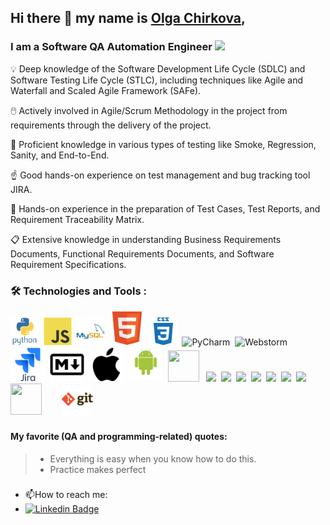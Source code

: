## Hi there 👋 my name is [Olga Chirkova](https://www.linkedin.com/in//o-chirkova/),
### I am a Software QA Automation Engineer <img src="https://media.tenor.com/nHBgEK6zEQMAAAAj/cat-gray.gif" width="55"> 

💡 Deep knowledge of the Software Development Life Cycle (SDLC) and Software Testing Life Cycle (STLC), including techniques like Agile and Waterfall and Scaled Agile Framework (SAFe).

🖱️ Actively involved in Agile/Scrum Methodology in the project from requirements through the delivery of the project.

🥇 Proficient knowledge in various types of testing like Smoke, Regression, Sanity, and End-to-End.

☝️ Good hands-on experience on test management and bug tracking tool JIRA.

📁 Hands-on experience in the preparation of Test Cases, Test Reports, and Requirement Traceability Matrix.

📋 Extensive knowledge in understanding Business Requirements Documents, Functional Requirements Documents, and Software Requirement Specifications.

### :hammer_and_wrench: Technologies and Tools :

  <div>
  <img src=https://github.com/devicons/devicon/blob/master/icons/python/python-original-wordmark.svg title="Python" alt="Python" width="45" height="45"/>&nbsp;
  <img src="https://github.com/devicons/devicon/blob/master/icons/javascript/javascript-original.svg" title="JavaScript" alt="JavaScript" width="45"       height="45"/>&nbsp;
  <img src="https://github.com/devicons/devicon/blob/master/icons/mysql/mysql-original-wordmark.svg" title="MySQL"  alt="MySQL" width="45" height="45"/>&nbsp;
   <img src="https://github.com/devicons/devicon/blob/master/icons/html5/html5-original.svg" title="HTML5" alt="HTML" width="55" height="55"/>&nbsp;
  <img src="https://github.com/devicons/devicon/blob/master/icons/css3/css3-plain-wordmark.svg"  title="CSS3" alt="CSS" width="45" height="45"/>&nbsp;
  <img src="https://upload.wikimedia.org/wikipedia/commons/1/1d/PyCharm_Icon.svg" title="PyCharm" alt="PyCharm" width="55"/>&nbsp;
  <img src="https://upload.wikimedia.org/wikipedia/commons/c/c0/WebStorm_Icon.svg" title="Webstorm" alt="Webstorm" width="55"/>&nbsp; 
  <img src="https://github.com/devicons/devicon/blob/master/icons/jira/jira-original-wordmark.svg" title="Jira" alt="Jira" width="55"/>&nbsp; 
  <img src="https://github.com/devicons/devicon/blob/master/icons/markdown/markdown-original.svg" title="Markdown" alt="Markdown" width="55"/>&nbsp; 
  <img src="https://github.com/devicons/devicon/blob/master/icons/apple/apple-original.svg" title="Apple" alt="Apple" width="55"/>&nbsp;   
  <img src="https://github.com/devicons/devicon/blob/master/icons/android/android-original-wordmark.svg" title="Android" alt="Android" width="55"/>&nbsp;   
  <img src="https://upload.wikimedia.org/wikipedia/commons/thumb/d/d5/Selenium_Logo.png/861px-Selenium_Logo.png?20200511151950" width="50" height="50" />  &nbsp;  
<img src="https://cdn.jsdelivr.net/gh/devicons/devicon/icons/github/github-original-wordmark.svg" width="45"/>&nbsp;
<img src="https://cdn.jsdelivr.net/gh/devicons/devicon/icons/chrome/chrome-original.svg" width="45"/>&nbsp;
  <img src="https://cdn.jsdelivr.net/gh/devicons/devicon/icons/firefox/firefox-original.svg" width="45"/>&nbsp;
<img src="https://cdn.jsdelivr.net/gh/devicons/devicon/icons/safari/safari-original.svg" width="45"/>&nbsp;
<img src="https://cdn.jsdelivr.net/gh/devicons/devicon/icons/opera/opera-original.svg" width="45"/>&nbsp;
<img src="https://cdn.jsdelivr.net/gh/devicons/devicon/icons/google/google-original.svg" width="45"/>&nbsp;
<img src="https://cdn.jsdelivr.net/gh/devicons/devicon/icons/slack/slack-original.svg" width="45"/>&nbsp;
 <img src="https://res.cloudinary.com/postman/image/upload/t_team_logo/v1629869194/team/2893aede23f01bfcbd2319326bc96a6ed0524eba759745ed6d73405a3a8b67a8" width="50" height="50" />&nbsp; &nbsp; &nbsp; &nbsp;
  <img src="https://raw.githubusercontent.com/github/explore/80688e429a7d4ef2fca1e82350fe8e3517d3494d/topics/git/git.png" width="50" height="50" />&nbsp; &nbsp; &nbsp; &nbsp;
  
 ### 
 #### My favorite (QA and programming-related) quotes:
> - Everything is easy when you know how to do this.  
> - Practice makes perfect
 ### 
 ### 
 - :mailbox:How to reach me:
 - [![Linkedin Badge](https://img.shields.io/badge/-Linkedin-blue?style=flat&logo=Linkedin&logoColor=white)](https://www.linkedin.com/in//o-chirkova/)
 
  <!--
**Olga-Chirkova/Olga-Chirkova** is a ✨ _special_ ✨ repository because its `README.md` (this file) appears on your GitHub profile.


Here are some ideas to get you started:

- 🔭 I’m currently working on ...
- 🌱 I’m currently learning ...
- 👯 I’m looking to collaborate on ...
- 🤔 I’m looking for help with ...
- 💬 Ask me about ...
- 📫 How to reach me: ...
- 😄 Pronouns: ...
- ⚡ Fun fact: ...
-->
